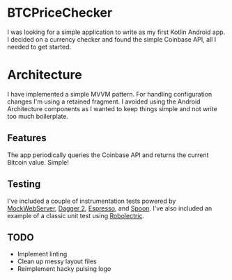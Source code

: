 # BTCPriceChecker

I was looking for a simple application to write as my first Kotlin Android app. I decided on a currency checker and found the simple Coinbase API, all I needed to get started.

# Architecture

I have implemented a simple MVVM pattern. For handling configuration changes I'm using a retained fragment. I avoided using the Android Architecture components as I wanted to keep things simple and not write too much boilerplate.

## Features

The app periodically queries the Coinbase API and returns the current Bitcoin value. Simple!

## Testing

I've included a couple of instrumentation tests powered by [MockWebServer](https://github.com/square/okhttp/tree/master/mockwebserver), [Dagger 2](https://google.github.io/dagger/), [Espresso](https://developer.android.com/training/testing/espresso/index.html), and [Spoon](https://github.com/square/spoon). I've also included an example of a classic unit test using [Robolectric](http://robolectric.org/).

## TODO

- Implement linting
- Clean up messy layout files
- Reimplement hacky pulsing logo